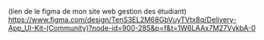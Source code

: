 (lien de le figma de mon site web gestion des étudiant)
https://www.figma.com/design/TenS3EL2M68GbVuyTVtx8q/Delivery-App_UI-Kit-(Community)?node-id=900-285&p=f&t=1W6LAAx7M27VykbA-0
